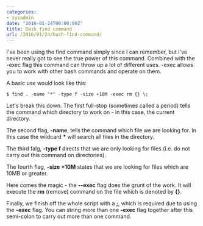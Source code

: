 ```yaml
---
categories:
- sysadmin
date: "2016-01-24T00:00:00Z"
title: Bash find command
url: /2016/01/24/bash-find-command/
---
```


I've been using the find command simply since I can remember, but I've never really got to see the true power of this command. <!--more-->Combined with the -exec flag this command can throw up a lot of different uses. -exec allows you to work with other bash commands and operate on them.

A basic use would look like this:

    $ find . -name "*" -type f -size +10M -exec rm {} \;

Let's break this down. The first full-stop (sometimes called a period) tells the command which directory to work on - in this case, the current directory.

The second flag, **-name**, tells the command which file we are looking for. In this case the wildcard __*__ will search all files in the directory.

The third falg, **-type f** directs that we are only looking for files (i.e. do not carry out this command on directories).

The fourth flag, **-size +10M** states that we are looking for files which are 10MB or greater.

Here comes the magic - the **--exec** flag does the grunt of the work. It will execute the **rm** (remove) command on the file which is denoted by **{}**.

Finally, we finish off the whole script with a __\;__, which is required due to using the **-exec** flag. You can string more than one **-exec** flag together after this semi-colon to carry out more than one command.



